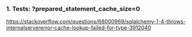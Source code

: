 ### 1. Tests: ?prepared_statement_cache_size=0
https://stackoverflow.com/questions/68000969/sqlalchemy-1-4-throws-internalservererror-cache-lookup-failed-for-type-3912040

